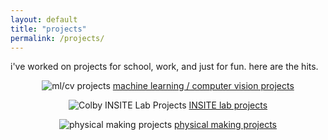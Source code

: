 ```yaml
---
layout: default
title: "projects"
permalink: /projects/
---
```


i've worked on projects for school, work, and just for fun. here are the hits.  
  
  

<p align="center">
  <img src="../assets/ml-cv-projects.png" alt="ml/cv projects"/>
  <a href="https://benjiaa.github.io/mlcv">machine learning / computer vision projects</a>
</p>

<p align="center">
  <img src="../assets/insite-logo.png" alt="Colby INSITE Lab Projects"/>
  <a href="https://benjiaa.github.io/insite">INSITE lab projects</a>
</p>

<p align="center">
  <img src="../assets/maker-projects.png" alt="physical making projects"/>
  <a href="https://benjiaa.github.io/making">physical making projects</a>
</p>

